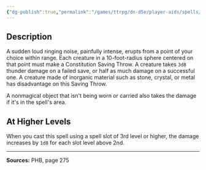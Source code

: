 ```yaml
---
{"dg-publish":true,"permalink":"/games/ttrpg/dn-d5e/player-aids/spells/level-2/shatter/","tags":["TTRPG/DND/5e","verbal","somatic","material"]}
---
```



## Description
A sudden loud ringing noise, painfully intense, erupts from a point of your choice within range.
Each creature in a 10-foot-radius sphere centered on that point must make a Constitution Saving Throw.
A creature takes `3d8` thunder damage on a failed save, or half as much damage on a successful one.
A creature made of inorganic material such as stone, crystal, or metal has disadvantage on this Saving Throw.

A nonmagical object that isn't being worn or carried also takes the damage if it's in the spell's area.

## At Higher Levels
When you cast this spell using a spell slot of 3rd level or higher, the damage increases by `1d8` for each slot level above 2nd.

---

**Sources:** PHB, page 275
